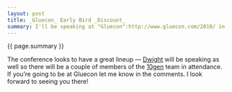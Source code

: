 ```yaml
---
layout: post
title: _Gluecon_ Early Bird _Discount_
summary: I'll be speaking at "Gluecon":http://www.gluecon.com/2010/ in the end of May. The early bird pricing for registration ends on April 2nd, and you can get an additional 10% off of early bird registration as a reader of this blog if you use the code "<code>spkr12</code>"!
---
```


{{ page.summary }}

The conference looks to have a great lineup —
[Dwight](http://dmerr.tumblr.com/) will be speaking as well so there
will be a couple of members of the [10gen](http://www.10gen.com) team in
attendance. If you’re going to be at Gluecon let me know in the
comments. I look forward to seeing you there!
